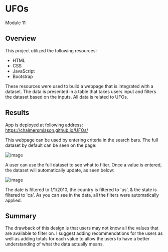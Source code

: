# UFOs
Module 11
## Overview
This project utilized the following resources:
* HTML
* CSS
* JavaScript
* Bootstrap

These resources were used to build a webpage that is integrated with a dataset. The data is presented in a table that takes users input and filters the dataset based on the inputs. All data is related to UFOs. 

## Results

App is deployed at following address: https://chalmersmjason.github.io/UFOs/

This webpage can be used by entering criteria in the search bars. The full dataset by default can be seen on the page:

![image](https://user-images.githubusercontent.com/85259984/138377166-a39e964c-2b00-4e3a-a39b-3d27c6295615.png)

A user can use the full dataset to see what to filter. Once a value is entered, the dataset will automatically update, as seen below: 

![image](https://user-images.githubusercontent.com/85259984/138377302-d0ff0c87-27f0-4eee-b634-b92d3e2a02ae.png)

The date is filtered to 1/1/2010, the country is filtered to 'us', & the state is filtered to 'ca'. As you can see in the data, all the filters were automatically applied. 

## Summary

The drawback of this design is that users may not know all the values that are available to filter on. I suggest adding recommendations for the users as well as adding totals for each value to allow the users to have a better understanding of what the data actually means. 
